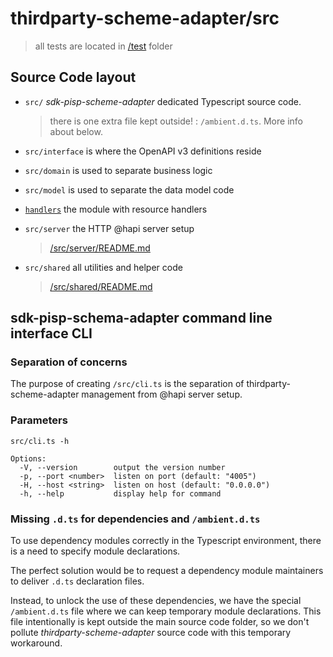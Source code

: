 # thirdparty-scheme-adapter/src #
> all tests are located in [/test](../test/README.md) folder

## Source Code layout ##

- `src/` _sdk-pisp-scheme-adapter_ dedicated Typescript source code.
  > there is one extra file kept outside! : `/ambient.d.ts`. More info about below.

- `src/interface` is where the OpenAPI v3 definitions reside
- `src/domain` is used to separate business logic
- `src/model` is used to separate the data model code
- [`handlers`](handlers/README.md) the module with resource handlers

- `src/server` the HTTP @hapi server setup 
  > [/src/server/README.md](server/README.md)
- `src/shared` all utilities and helper code 
  > [/src/shared/README.md](shared/README.md)

## sdk-pisp-schema-adapter command line interface CLI

### Separation of concerns
The purpose of creating `/src/cli.ts` is the separation of thirdparty-scheme-adapter management from @hapi server setup. 


### Parameters
```text
src/cli.ts -h

Options:
  -V, --version        output the version number
  -p, --port <number>  listen on port (default: "4005")
  -H, --host <string>  listen on host (default: "0.0.0.0")
  -h, --help           display help for command
```


### Missing `.d.ts` for dependencies and `/ambient.d.ts` ###

To use dependency modules correctly in the Typescript environment, 
there is a need to specify module declarations. 

The perfect solution would be to request a dependency module maintainers to deliver `.d.ts` declaration files. 

Instead, to unlock the use of these dependencies, we have the special `/ambient.d.ts` file where we can keep temporary module declarations. This file intentionally is kept outside the main source code folder, so we don't pollute _thirdparty-scheme-adapter_ source code with this temporary workaround.